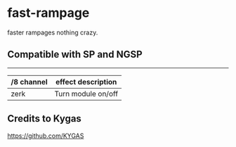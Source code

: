 # fast-rampage
faster rampages nothing crazy.

## Compatible with SP and NGSP 

------
/8 channel  | effect description
--- | ---
zerk | Turn module on/off



## Credits to Kygas 
https://github.com/KYGAS
